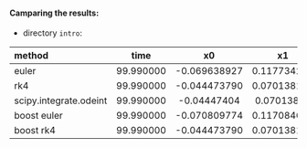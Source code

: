 
#### Camparing the results:

- directory `intro`:

|method     |      time        |  x0           | x1        |
| :---      |  :---:           |   :---:       | :---:     |
|euler      |      99.990000   |-0.069638927   |0.117734245|
|rk4        |      99.990000   |-0.044473790   |0.070138180|
|scipy.integrate.odeint    |  99.990000   | -0.04447404   |  0.07013844|
| boost euler  |   99.990000  | -0.070809774  |  0.117084690|
|boost rk4    |   99.990000  | -0.044473790  | 0.070138180|




